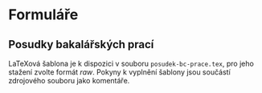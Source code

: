 # Formuláře

## Posudky bakalářských prací

LaTeXová šablona je k dispozici v souboru `posudek-bc-prace.tex`, pro jeho stažení zvolte formát *raw*.
Pokyny k vyplnění šablony jsou součástí zdrojového souboru jako komentáře.
